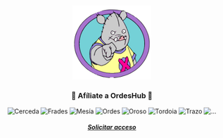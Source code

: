 <div align="center">
  <img width="180" alt="OrdesHub Tio Sam" src="https://github.com/OrdesHub/.github/raw/main/profile/images/xabarin_tio-sam.png">

  <h3>
    🫵 Afíliate a OrdesHub 🥬
  </h3>

  ![Cerceda](https://img.shields.io/badge/-CERCEDA-9e79e5?style=flat-square)
  ![Frades](https://img.shields.io/badge/-FRADES-ff492f?style=flat-square)
  ![Mesía](https://img.shields.io/badge/-MESÍA-ff8a00?style=flat-square)
  ![Ordes](https://img.shields.io/badge/-ORDES-04cf35?style=flat-square)
  ![Oroso](https://img.shields.io/badge/-OROSO-00b8ff?style=flat-square)
  ![Tordoia](https://img.shields.io/badge/-TORDOIA-e8d739?style=flat-square)
  ![Trazo](https://img.shields.io/badge/-TRAZO-ff61ce?style=flat-square)
  ![...](https://img.shields.io/badge/-...-7c5cff?style=flat-square)
  
  <h5><a href="https://github.com/OrdesHub/admissions/issues/new?assignees=borjapazr&labels=admission%2Cpresentation&template=ADMISSION.yml&title=%5BAdmission%5D+Name+or+username">Solicitar acceso</a></h5>
</div>
